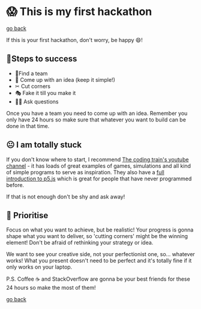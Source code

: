 # 😱 This is my first hackathon

[go back](/)

If this is your first hackathon, don't worry, be happy 😄!

## 🥇Steps to success

- 🔎Find a team
- 🤔 Come up with an idea (keep it simple!)
- ✂ Cut corners
- 🎭 Fake it till you make it
- 🙋‍♀️ Ask questions

Once you have a team you need to come up with an idea. Remember you only have 24 hours so make sure that whatever you want to build can be done in that time.

## 😐 I am totally stuck

If you don't know where to start, I recommend [The coding train's youtube channel](https://www.youtube.com/channel/UCvjgXvBlbQiydffZU7m1_aw) - it has loads of great examples of games, simulations and all kind of simple programs to serve as inspiration. They also have a [full introduction to p5.js](https://www.youtube.com/watch?v=yPWkPOfnGsw&list=PLRqwX-V7Uu6Zy51Q-x9tMWIv9cueOFTFA) which is great for people that have never programmed before.

If that is not enough don't be shy and ask away!

## 🔖 Prioritise

Focus on what you want to achieve, but be realistic! Your progress is gonna shape what you want to deliver, so 'cutting corners' might be the winning element! Don't be afraid of rethinking your strategy or idea.

We want to see your creative side, not your perfectionist one, so... whatever works! What you present doesn't need to be perfect and it's totally fine if it only works on your laptop.

P.S. Coffee ☕️ and StackOverflow are gonna be your best friends for these 24 hours so make the most of them!

[go back](/)